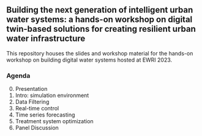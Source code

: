 ## Building the next generation of intelligent urban water systems: a hands-on workshop on digital twin-based solutions for creating resilient urban water infrastructure

This repository houses the slides and workshop material for the hands-on workshop on building digital water systems hosted at EWRI 2023.

### Agenda

0. Presentation
1. Intro: simulation environment
2. Data Filtering
4. Real-time control
5. Time series forecasting
6. Treatment system optimization
7. Panel Discussion
